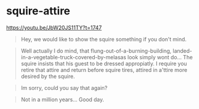 # squire-attire

https://youtu.be/JbW20JS11TY?t=1747

> Hey, we would like to show the squire something if you don't mind.

> Well actually I do mind, that flung-out-of-a-burning-building, landed-in-a-vegetable-truck-covered-by-melasas look simply wont do...
> The squire insists that his guest to be dressed appropiatly.
> I require you retire that attire and return before squire tires, attired in a'ttire more desired by the squire.

> Im sorry, could you say that again?

> Not in a million years... Good day.